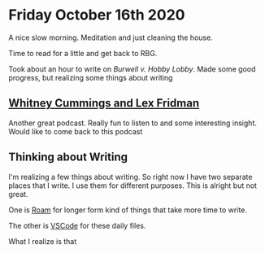 # Friday October 16th 2020

A nice slow morning. Meditation and just cleaning the house. 

Time to read for a little and get back to RBG.

Took about an hour to write on *Burwell v. Hobby Lobby*. Made some good progress, but realizing some things about writing

## [Whitney Cummings and Lex Fridman](https://www.youtube.com/watch?v=7f6K1U6lH5Q)

Another great podcast. Really fun to listen to and some interesting insight. Would like to come back to this podcast



## Thinking about Writing

I'm realizing a few things about writing. So right now I have two separate places that I write. I use them for different purposes. This is alright but not great.

One is [Roam](https://roamresearch.com/) for longer form kind of things that take more time to write.

The other is [VSCode](https://code.visualstudio.com/) for these daily files. 

What I realize is that 
